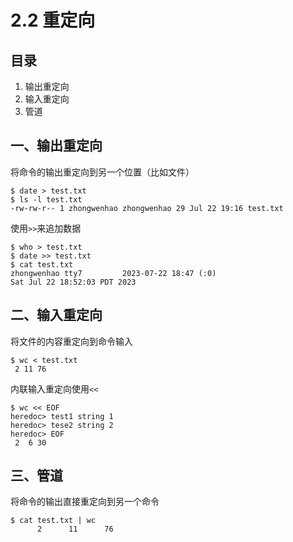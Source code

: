 # 2.2 重定向

## 目录

1. 输出重定向
2. 输入重定向
3. 管道



## 一、输出重定向

将命令的输出重定向到另一个位置（比如文件）

```shell
$ date > test.txt
$ ls -l test.txt 
-rw-rw-r-- 1 zhongwenhao zhongwenhao 29 Jul 22 19:16 test.txt
```



使用`>>`来追加数据

```shell
$ who > test.txt
$ date >> test.txt 
$ cat test.txt 
zhongwenhao tty7         2023-07-22 18:47 (:0)
Sat Jul 22 18:52:03 PDT 2023
```



## 二、输入重定向

将文件的内容重定向到命令输入

```shell
$ wc < test.txt 
 2 11 76
```



内联输入重定向使用`<<`

```shell
$ wc << EOF
heredoc> test1 string 1
heredoc> tese2 string 2
heredoc> EOF
 2  6 30
```



## 三、管道

将命令的输出直接重定向到另一个命令

```shell
$ cat test.txt | wc  
      2      11      76
```


